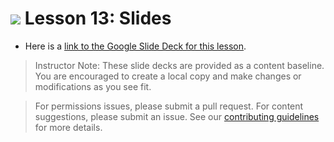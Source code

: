 
# ![](https://ga-dash.s3.amazonaws.com/production/assets/logo-9f88ae6c9c3871690e33280fcf557f33.png) Lesson 13: Slides

- Here is a [link to the Google Slide Deck for this lesson](https://docs.google.com/presentation/d/1aG9UbT7uR-dWGnFbZk9p_9tKSurm9G6g-WMC7mNYhk4/edit?usp=sharing).

> Instructor Note: These slide decks are provided as a content baseline. You are encouraged to create a local copy and make changes or modifications as you see fit.

> For permissions issues, please submit a pull request. For content suggestions, please submit an issue. See our [contributing guidelines](../../../../contributing.md) for more details.
